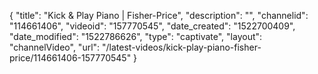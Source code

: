 {
    "title": "Kick & Play Piano | Fisher-Price",
    "description": "",
    "channelid": "114661406",
    "videoid": "157770545",
    "date_created": "1522700409",
    "date_modified": "1522786626",
    "type": "captivate",
    "layout": "channelVideo",
    "url": "\/latest-videos\/kick-play-piano-fisher-price\/114661406-157770545"
}